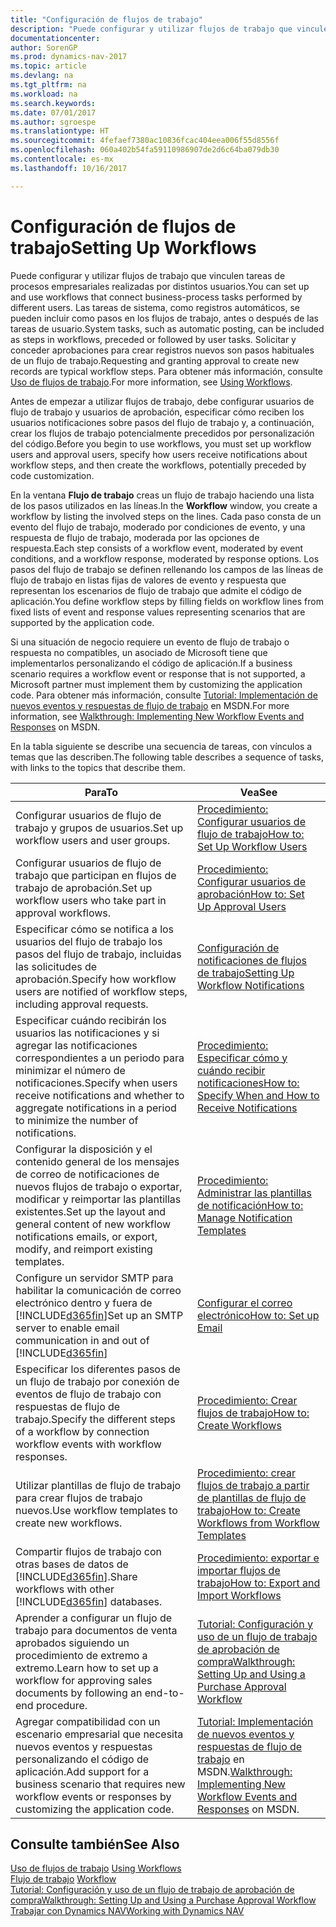 ```yaml
---
title: "Configuración de flujos de trabajo"
description: "Puede configurar y utilizar flujos de trabajo que vinculen tareas de procesos empresariales realizadas por distintos usuarios. Las tareas de sistema, como registros automáticos, se pueden incluir como pasos en los flujos de trabajo, antes o después de las tareas de usuario. Solicitar y conceder aprobaciones para crear registros nuevos son pasos habituales de un flujo de trabajo."
documentationcenter: 
author: SorenGP
ms.prod: dynamics-nav-2017
ms.topic: article
ms.devlang: na
ms.tgt_pltfrm: na
ms.workload: na
ms.search.keywords: 
ms.date: 07/01/2017
ms.author: sgroespe
ms.translationtype: HT
ms.sourcegitcommit: 4fefaef7380ac10836fcac404eea006f55d8556f
ms.openlocfilehash: 060a402b54fa59110986907de2d6c64ba079db30
ms.contentlocale: es-mx
ms.lasthandoff: 10/16/2017

---
```

# <a name="setting-up-workflows"></a><span data-ttu-id="aaac9-105">Configuración de flujos de trabajo</span><span class="sxs-lookup"><span data-stu-id="aaac9-105">Setting Up Workflows</span></span>
<span data-ttu-id="aaac9-106">Puede configurar y utilizar flujos de trabajo que vinculen tareas de procesos empresariales realizadas por distintos usuarios.</span><span class="sxs-lookup"><span data-stu-id="aaac9-106">You can set up and use workflows that connect business-process tasks performed by different users.</span></span> <span data-ttu-id="aaac9-107">Las tareas de sistema, como registros automáticos, se pueden incluir como pasos en los flujos de trabajo, antes o después de las tareas de usuario.</span><span class="sxs-lookup"><span data-stu-id="aaac9-107">System tasks, such as automatic posting, can be included as steps in workflows, preceded or followed by user tasks.</span></span> <span data-ttu-id="aaac9-108">Solicitar y conceder aprobaciones para crear registros nuevos son pasos habituales de un flujo de trabajo.</span><span class="sxs-lookup"><span data-stu-id="aaac9-108">Requesting and granting approval to create new records are typical workflow steps.</span></span> <span data-ttu-id="aaac9-109">Para obtener más información, consulte [Uso de flujos de trabajo](across-use-workflows.md).</span><span class="sxs-lookup"><span data-stu-id="aaac9-109">For more information, see [Using Workflows](across-use-workflows.md).</span></span>  

 <span data-ttu-id="aaac9-110">Antes de empezar a utilizar flujos de trabajo, debe configurar usuarios de flujo de trabajo y usuarios de aprobación, especificar cómo reciben los usuarios notificaciones sobre pasos del flujo de trabajo y, a continuación, crear los flujos de trabajo potencialmente precedidos por personalización del código.</span><span class="sxs-lookup"><span data-stu-id="aaac9-110">Before you begin to use workflows, you must set up workflow users and approval users, specify how users receive notifications about workflow steps, and then create the workflows, potentially preceded by code customization.</span></span>  

 <span data-ttu-id="aaac9-111">En la ventana **Flujo de trabajo** creas un flujo de trabajo haciendo una lista de los pasos utilizados en las líneas.</span><span class="sxs-lookup"><span data-stu-id="aaac9-111">In the **Workflow** window, you create a workflow by listing the involved steps on the lines.</span></span> <span data-ttu-id="aaac9-112">Cada paso consta de un evento del flujo de trabajo, moderado por condiciones de evento, y una respuesta de flujo de trabajo, moderada por las opciones de respuesta.</span><span class="sxs-lookup"><span data-stu-id="aaac9-112">Each step consists of a workflow event, moderated by event conditions, and a workflow response, moderated by response options.</span></span> <span data-ttu-id="aaac9-113">Los pasos del flujo de trabajo se definen rellenando los campos de las líneas de flujo de trabajo en listas fijas de valores de evento y respuesta que representan los escenarios de flujo de trabajo que admite el código de aplicación.</span><span class="sxs-lookup"><span data-stu-id="aaac9-113">You define workflow steps by filling fields on workflow lines from fixed lists of event and response values representing scenarios that are supported by the application code.</span></span>  

 <span data-ttu-id="aaac9-114">Si una situación de negocio requiere un evento de flujo de trabajo o respuesta no compatibles, un asociado de Microsoft tiene que implementarlos personalizando el código de aplicación.</span><span class="sxs-lookup"><span data-stu-id="aaac9-114">If a business scenario requires a workflow event or response that is not supported, a Microsoft partner must implement them by customizing the application code.</span></span> <span data-ttu-id="aaac9-115">Para obtener más información, consulte [Tutorial: Implementación de nuevos eventos y respuestas de flujo de trabajo](https://msdn.microsoft.com/en-us/library/mt574349.aspx) en MSDN.</span><span class="sxs-lookup"><span data-stu-id="aaac9-115">For more information, see [Walkthrough: Implementing New Workflow Events and Responses](https://msdn.microsoft.com/en-us/library/mt574349.aspx) on MSDN.</span></span>

 <span data-ttu-id="aaac9-116">En la tabla siguiente se describe una secuencia de tareas, con vínculos a temas que las describen.</span><span class="sxs-lookup"><span data-stu-id="aaac9-116">The following table describes a sequence of tasks, with links to the topics that describe them.</span></span>  

|<span data-ttu-id="aaac9-117">**Para**</span><span class="sxs-lookup"><span data-stu-id="aaac9-117">**To**</span></span>|<span data-ttu-id="aaac9-118">**Vea**</span><span class="sxs-lookup"><span data-stu-id="aaac9-118">**See**</span></span>|  
|------------|-------------|  
|<span data-ttu-id="aaac9-119">Configurar usuarios de flujo de trabajo y grupos de usuarios.</span><span class="sxs-lookup"><span data-stu-id="aaac9-119">Set up workflow users and user groups.</span></span>|[<span data-ttu-id="aaac9-120">Procedimiento: Configurar usuarios de flujo de trabajo</span><span class="sxs-lookup"><span data-stu-id="aaac9-120">How to: Set Up Workflow Users</span></span>](across-how-to-set-up-workflow-users.md)|  
|<span data-ttu-id="aaac9-121">Configurar usuarios de flujo de trabajo que participan en flujos de trabajo de aprobación.</span><span class="sxs-lookup"><span data-stu-id="aaac9-121">Set up workflow users who take part in approval workflows.</span></span>|[<span data-ttu-id="aaac9-122">Procedimiento: Configurar usuarios de aprobación</span><span class="sxs-lookup"><span data-stu-id="aaac9-122">How to: Set Up Approval Users</span></span>](across-how-to-set-up-approval-users.md)|  
|<span data-ttu-id="aaac9-123">Especificar cómo se notifica a los usuarios del flujo de trabajo los pasos del flujo de trabajo, incluidas las solicitudes de aprobación.</span><span class="sxs-lookup"><span data-stu-id="aaac9-123">Specify how workflow users are notified of workflow steps, including approval requests.</span></span>|[<span data-ttu-id="aaac9-124">Configuración de notificaciones de flujos de trabajo</span><span class="sxs-lookup"><span data-stu-id="aaac9-124">Setting Up Workflow Notifications</span></span>](across-setting-up-workflow-notifications.md)|  
|<span data-ttu-id="aaac9-125">Especificar cuándo recibirán los usuarios las notificaciones y si agregar las notificaciones correspondientes a un periodo para minimizar el número de notificaciones.</span><span class="sxs-lookup"><span data-stu-id="aaac9-125">Specify when users receive notifications and whether to aggregate notifications in a period to minimize the number of notifications.</span></span>|[<span data-ttu-id="aaac9-126">Procedimiento: Especificar cómo y cuándo recibir notificaciones</span><span class="sxs-lookup"><span data-stu-id="aaac9-126">How to: Specify When and How to Receive Notifications</span></span>](across-how-to-specify-when-and-how-to-receive-notifications.md)|  
|<span data-ttu-id="aaac9-127">Configurar la disposición y el contenido general de los mensajes de correo de notificaciones de nuevos flujos de trabajo o exportar, modificar y reimportar las plantillas existentes.</span><span class="sxs-lookup"><span data-stu-id="aaac9-127">Set up the layout and general content of new workflow notifications emails, or export, modify, and reimport existing templates.</span></span>|[<span data-ttu-id="aaac9-128">Procedimiento: Administrar las plantillas de notificación</span><span class="sxs-lookup"><span data-stu-id="aaac9-128">How to: Manage Notification Templates</span></span>](across-how-to-manage-notification-templates.md)|  
|<span data-ttu-id="aaac9-129">Configure un servidor SMTP para habilitar la comunicación de correo electrónico dentro y fuera de [!INCLUDE[d365fin](includes/d365fin_md.md)]</span><span class="sxs-lookup"><span data-stu-id="aaac9-129">Set up an SMTP server to enable email communication in and out of [!INCLUDE[d365fin](includes/d365fin_md.md)]</span></span>|[<span data-ttu-id="aaac9-130">Configurar el correo electrónico</span><span class="sxs-lookup"><span data-stu-id="aaac9-130">How to: Set up Email</span></span>](madeira-how-setup-email.md)|
|<span data-ttu-id="aaac9-131">Especificar los diferentes pasos de un flujo de trabajo por conexión de eventos de flujo de trabajo con respuestas de flujo de trabajo.</span><span class="sxs-lookup"><span data-stu-id="aaac9-131">Specify the different steps of a workflow by connection workflow events with workflow responses.</span></span>|[<span data-ttu-id="aaac9-132">Procedimiento: Crear flujos de trabajo</span><span class="sxs-lookup"><span data-stu-id="aaac9-132">How to: Create Workflows</span></span>](across-how-to-create-workflows.md)|  
|<span data-ttu-id="aaac9-133">Utilizar plantillas de flujo de trabajo para crear flujos de trabajo nuevos.</span><span class="sxs-lookup"><span data-stu-id="aaac9-133">Use workflow templates to create new workflows.</span></span>|[<span data-ttu-id="aaac9-134">Procedimiento: crear flujos de trabajo a partir de plantillas de flujo de trabajo</span><span class="sxs-lookup"><span data-stu-id="aaac9-134">How to: Create Workflows from Workflow Templates</span></span>](across-how-to-create-workflows-from-workflow-templates.md)|  
|<span data-ttu-id="aaac9-135">Compartir flujos de trabajo con otras bases de datos de [!INCLUDE[d365fin](includes/d365fin_md.md)].</span><span class="sxs-lookup"><span data-stu-id="aaac9-135">Share workflows with other [!INCLUDE[d365fin](includes/d365fin_md.md)] databases.</span></span>|[<span data-ttu-id="aaac9-136">Procedimiento: exportar e importar flujos de trabajo</span><span class="sxs-lookup"><span data-stu-id="aaac9-136">How to: Export and Import Workflows</span></span>](across-how-to-export-and-import-workflows.md)|  
|<span data-ttu-id="aaac9-137">Aprender a configurar un flujo de trabajo para documentos de venta aprobados siguiendo un procedimiento de extremo a extremo.</span><span class="sxs-lookup"><span data-stu-id="aaac9-137">Learn how to set up a workflow for approving sales documents by following an end-to-end procedure.</span></span>|[<span data-ttu-id="aaac9-138">Tutorial: Configuración y uso de un flujo de trabajo de aprobación de compra</span><span class="sxs-lookup"><span data-stu-id="aaac9-138">Walkthrough: Setting Up and Using a Purchase Approval Workflow</span></span>](walkthrough-setting-up-and-using-a-purchase-approval-workflow.md)|  
|<span data-ttu-id="aaac9-139">Agregar compatibilidad con un escenario empresarial que necesita nuevos eventos y respuestas personalizando el código de aplicación.</span><span class="sxs-lookup"><span data-stu-id="aaac9-139">Add support for a business scenario that requires new workflow events or responses by customizing the application code.</span></span>|<span data-ttu-id="aaac9-140">[Tutorial: Implementación de nuevos eventos y respuestas de flujo de trabajo](https://msdn.microsoft.com/en-us/library/mt574349.aspx) en MSDN.</span><span class="sxs-lookup"><span data-stu-id="aaac9-140">[Walkthrough: Implementing New Workflow Events and Responses](https://msdn.microsoft.com/en-us/library/mt574349.aspx) on MSDN.</span></span>|  

## <a name="see-also"></a><span data-ttu-id="aaac9-141">Consulte también</span><span class="sxs-lookup"><span data-stu-id="aaac9-141">See Also</span></span>  
 <span data-ttu-id="aaac9-142">[Uso de flujos de trabajo](across-use-workflows.md) </span><span class="sxs-lookup"><span data-stu-id="aaac9-142">[Using Workflows](across-use-workflows.md) </span></span>  
 <span data-ttu-id="aaac9-143">[Flujo de trabajo](across-workflow.md) </span><span class="sxs-lookup"><span data-stu-id="aaac9-143">[Workflow](across-workflow.md) </span></span>  
 [<span data-ttu-id="aaac9-144">Tutorial: Configuración y uso de un flujo de trabajo de aprobación de compra</span><span class="sxs-lookup"><span data-stu-id="aaac9-144">Walkthrough: Setting Up and Using a Purchase Approval Workflow</span></span>](walkthrough-setting-up-and-using-a-purchase-approval-workflow.md)  
 [<span data-ttu-id="aaac9-145">Trabajar con Dynamics NAV</span><span class="sxs-lookup"><span data-stu-id="aaac9-145">Working with Dynamics NAV</span></span>](ui-work-product.md)

